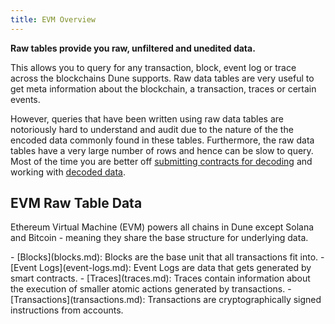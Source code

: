 ```yaml
---
title: EVM Overview
---
```


**Raw tables provide you raw, unfiltered and unedited data.**

This allows you to query for any transaction, block, event log or trace across the blockchains Dune supports.  Raw data tables are very useful to get meta information about the blockchain, a transaction, traces or certain events.

However, queries that have been written using raw data tables are notoriously hard to understand and audit due to the nature of the the encoded data commonly found in these tables. Furthermore, the raw data tables have a very large number of rows and hence can be slow to query. Most of the time you are better off [submitting contracts for decoding](../../../app/decoding-contracts.md) and working with [decoded data](../../decoded/index.md).

## EVM Raw Table Data

Ethereum Virtual Machine (EVM) powers all chains in Dune except Solana and Bitcoin - meaning they share the base structure for underlying data.

<div class="cards grid" markdown>
- [Blocks](blocks.md): Blocks are the base unit that all transactions fit into.
- [Event Logs](event-logs.md): Event Logs are data that gets generated by smart contracts.
- [Traces](traces.md): Traces contain information about the execution of smaller atomic actions generated by transactions.
- [Transactions](transactions.md): Transactions are cryptographically signed instructions from accounts.
</div>
